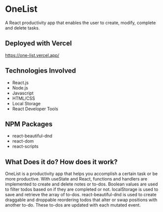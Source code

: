 # OneList
A React productivity app that enables the user to create, modify, complete and delete tasks.


## Deployed with Vercel
https://one-list.vercel.app/

## Technologies Involved
* React.js
* Node.js
* Javascript
* HTML/CSS
* Local Storage
* React Developer Tools

## NPM Packages
* react-beautiful-dnd
* react-dom
* react-scripts

## What Does it do? How does it work?
OneList is a productivity app that helps you accomplish a certain task or be more productive. With useState and React, functions and handlers are implemented to create and delete notes or to-dos. Boolean values are used to filter todos based on if they are completed or not. localStorage is used to save and retrieve the array of to-dos. react-beautiful-dnd is used to create draggable and droppable reordering todos that alter or swap positions with another to-do. These to-dos are updated with each mutated event. 
